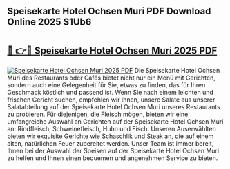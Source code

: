 ## Speisekarte Hotel Ochsen Muri PDF Download Online 2025 S1Ub6

# <h2><a href="http://gc710s.nevu.top/?p=Speisekarte+Hotel+Ochsen+Muri">🔗 👉🔴 Speisekarte Hotel Ochsen Muri 2025 PDF</a></h2>

[![Speisekarte Hotel Ochsen Muri 2025 PDF](https://i.imgur.com/dBaPXMq.png)](http://gc710s.nevu.top/?p=Speisekarte+Hotel+Ochsen+Muri)
Die Speisekarte Hotel Ochsen Muri des Restaurants oder Cafés bietet nicht nur ein Menü mit Gerichten, sondern auch eine Gelegenheit für Sie, etwas zu finden, das für Ihren Geschmack köstlich und passend ist. Wenn Sie nach einem leichten und frischen Gericht suchen, empfehlen wir Ihnen, unsere Salate aus unserer Salatabteilung auf der Speisekarte Hotel Ochsen Muri unseres Restaurants zu probieren. Für diejenigen, die Fleisch mögen, bieten wir eine umfangreiche Auswahl an Gerichten auf der Speisekarte Hotel Ochsen Muri an: Rindfleisch, Schweinefleisch, Huhn und Fisch. Unseren Auserwählten bieten wir exquisite Gerichte wie Schaschlik und Steak an, die auf einem alten, natürlichen Feuer zubereitet werden. Unser Team ist immer bereit, Ihnen bei der Auswahl der Speisen auf der Speisekarte Hotel Ochsen Muri zu helfen und Ihnen einen bequemen und angenehmen Service zu bieten.

